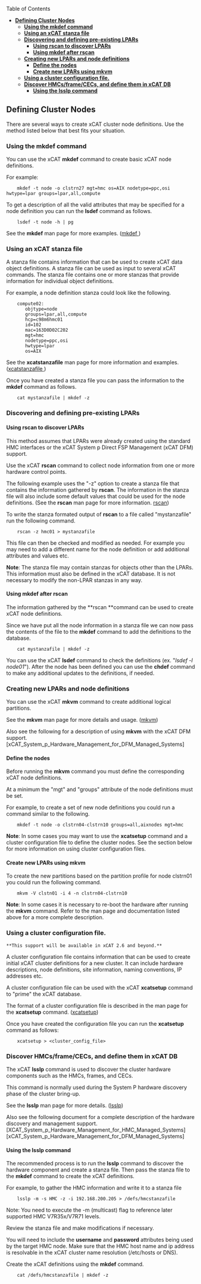<!-- START doctoc generated TOC please keep comment here to allow auto update -->
<!-- DON'T EDIT THIS SECTION, INSTEAD RE-RUN doctoc TO UPDATE -->
Table of Contents

- [**Defining Cluster Nodes**](#defining-cluster-nodes)
  - [**Using the mkdef command**](#using-the-mkdef-command)
  - [**Using an xCAT stanza file**](#using-an-xcat-stanza-file)
  - [**Discovering and defining pre-existing LPARs**](#discovering-and-defining-pre-existing-lpars)
    - [**Using rscan to discover LPARs**](#using-rscan-to-discover-lpars)
    - [**Using mkdef after rscan**](#using-mkdef-after-rscan)
  - [**Creating new LPARs and node definitions**](#creating-new-lpars-and-node-definitions)
    - [**Define the nodes**](#define-the-nodes)
    - [**Create new LPARs using mkvm**](#create-new-lpars-using-mkvm)
  - [**Using a cluster configuration file.**](#using-a-cluster-configuration-file)
  - [**Discover HMCs/frame/CECs, and define them in xCAT DB**](#discover-hmcsframececs-and-define-them-in-xcat-db)
    - [**Using the lsslp command**](#using-the-lsslp-command)

<!-- END doctoc generated TOC please keep comment here to allow auto update -->


## **Defining Cluster Nodes**

There are several ways to create xCAT cluster node definitions. Use the method listed below that best fits your situation. 

### **Using the mkdef command**

You can use the xCAT **mkdef** command to create basic xCAT node definitions. 

For example: 
   
~~~~ 
    mkdef -t node -o clstrn27 mgt=hmc os=AIX nodetype=ppc,osi hwtype=lpar groups=lpar,all,compute
~~~~    

To get a description of all the valid attributes that may be specified for a node definition you can run the **lsdef** command as follows. 
 
~~~~   
    lsdef -t node -h | pg
~~~~    

See the **mkdef** man page for more examples. ([mkdef ](http://xcat.sourceforge.net/man1/mkdef.1.html)) 

### **Using an xCAT stanza file**

A stanza file contains information that can be used to create xCAT data object definitions. A stanza file can be used as input to several xCAT commands. The stanza file contains one or more stanzas that provide information for individual object definitions. 

For example, a node definition stanza could look like the following. 
  
~~~~  
    compute02:
       objtype=node
       groups=lpar,all,compute
       hcp=c98m6hmc01
       id=102
       mac=163D0D02C202
       mgt=hmc
       nodetype=ppc,osi
       hwtype=lpar
       os=AIX
~~~~    

See the **xcatstanzafile** man page for more information and examples. ([xcatstanzafile ](http://xcat.sourceforge.net/man5/xcatstanzafile.5.html)) 

Once you have created a stanza file you can pass the information to the **mkdef** command as follows. 
    
~~~~
    cat mystanzafile | mkdef -z
~~~~    

### **Discovering and defining pre-existing LPARs**

#### **Using rscan to discover LPARs**

This method assumes that LPARs were already created using the standard HMC interfaces or the xCAT System p Direct FSP Management (xCAT DFM) support. 

Use the xCAT **rscan** command to collect node information from one or more hardware control points. 

The following example uses the "-z" option to create a stanza file that contains the information gathered by **rscan**. The information in the stanza file will also include some default values that could be used for the node definitions. (See the **rscan** man page for more information. [rscan](http://xcat.sourceforge.net/man1/rscan.1.html)) 

To write the stanza formated output of **rscan** to a file called "mystanzafile" run the following command. 
  
~~~~  
    rscan -z hmc01 > mystanzafile
~~~~    

This file can then be checked and modified as needed. For example you may need to add a different name for the node definition or add additional attributes and values etc. 

**Note**: The stanza file may contain stanzas for objects other than the LPARs. This information must also be defined in the xCAT database. It is not necessary to modify the non-LPAR stanzas in any way. 

#### **Using mkdef after rscan**

The information gathered by the **rscan **command can be used to create xCAT node definitions. 

Since we have put all the node information in a stanza file we can now pass the contents of the file to the **mkdef** command to add the definitions to the database. 
  
~~~~  
    cat mystanzafile | mkdef -z
~~~~    

You can use the xCAT **lsdef** command to check the definitions (ex. "_lsdef -l node01_"). After the node has been defined you can use the **chdef** command to make any additional updates to the definitions, if needed. 

### **Creating new LPARs and node definitions**

You can use the xCAT **mkvm** command to create additional logical partitions. 

See the **mkvm** man page for more details and usage. ([mkvm](http://xcat.sourceforge.net/man1/mkvm.1.html)) 

Also see the following for a description of using **mkvm** with the xCAT DFM support. [xCAT_System_p_Hardware_Management_for_DFM_Managed_Systems] 

#### **Define the nodes**

Before running the **mkvm** command you must define the corresponding xCAT node definitions. 

At a minimum the "mgt" and "groups" attribute of the node definitions must be set. 

For example, to create a set of new node definitions you could run a command similar to the following. 
 
~~~~   
    mkdef -t node -o clstrn04-clstrn10 groups=all,aixnodes mgt=hmc
~~~~    

**Note**: In some cases you may want to use the **xcatsetup** command and a cluster configuration file to define the cluster nodes. See the section below for more information on using cluster configuration files. 

#### **Create new LPARs using mkvm**

To create the new partitions based on the partition profile for node clstrn01 you could run the following command. 
   
~~~~ 
    mkvm -V clstn01 -i 4 -n clstrn04-clstrn10
~~~~
    

**Note**: In some cases it is necessary to re-boot the hardware after running the **mkvm** command. Refer to the man page and documentation listed above for a more complete description. 

### **Using a cluster configuration file.**
    
    **This support will be available in xCAT 2.6 and beyond.**
    

A cluster configuration file contains information that can be used to create initial xCAT cluster definitions for a new cluster. It can include hardware descriptions, node definitions, site information, naming conventions, IP addresses etc. 

A cluster configuration file can be used with the xCAT **xcatsetup** command to "prime" the xCAT database. 

The format of a cluster configuration file is described in the man page for the **xcatsetup** command. ([xcatsetup](http://xcat.sourceforge.net/man8/xcatsetup.8.html)) 

Once you have created the configuration file you can run the **xcatsetup** command as follows: 
   
~~~~ 
    xcatsetup > <cluster_config_file>
~~~~    

### **Discover HMCs/frame/CECs, and define them in xCAT DB**

The xCAT **lsslp** command is used to discover the cluster hardware components such as the HMCs, frames, and CECs. 

This command is normally used during the System P hardware discovery phase of the cluster bring-up. 

See the **lsslp** man page for more details. ([lsslp](http://xcat.sourceforge.net/man1/lsslp.1.html)) 

Also see the following document for a complete description of the hardware discovery and management support. [XCAT_System_p_Hardware_Management_for_HMC_Managed_Systems] 
[xCAT_System_p_Hardware_Management_for_DFM_Managed_Systems]

#### **Using the lsslp command**

The recommended process is to run the **lsslp** command to discover the hardware component and create a stanza file. Then pass the stanza file to the **mkdef** command to create the xCAT definitions. 

For example, to gather the HMC information and write it to a stanza file 
 
~~~~   
    lsslp -m -s HMC -z -i 192.168.200.205 > /defs/hmcstanzafile
~~~~    

Note: You need to execute the -m (multicast) flag to reference later supported HMC V7R35x/V7R71 levels. 

Review the stanza file and make modifications if necessary. 

You will need to include the **username** and **password** attributes being used by the target HMC node. Make sure that the HMC host name and ip address is resolvable in the xCAT cluster name resolution (/etc/hosts or DNS). 

Create the xCAT definitions using the **mkdef** command. 
  
~~~~  
    cat /defs/hmcstanzafile | mkdef -z
~~~~    
